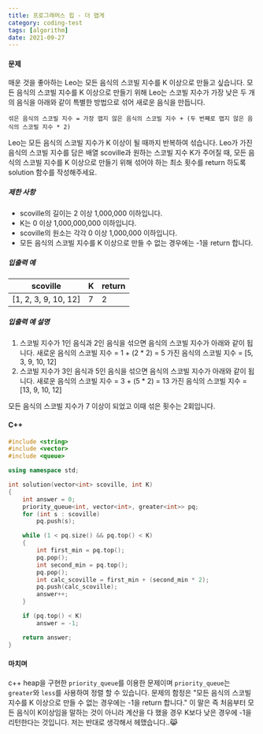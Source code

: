 ```yaml
---
title: 프로그래머스 힙 - 더 맵게
category: coding-test
tags: [algorithm]
date: 2021-09-27
---
```


#### 문제

매운 것을 좋아하는 Leo는 모든 음식의 스코빌 지수를 K 이상으로 만들고 싶습니다. 모든 음식의 스코빌 지수를 K 이상으로 만들기 위해 Leo는 스코빌 지수가 가장 낮은 두 개의 음식을 아래와 같이 특별한 방법으로 섞어 새로운 음식을 만듭니다.

```
섞은 음식의 스코빌 지수 = 가장 맵지 않은 음식의 스코빌 지수 + (두 번째로 맵지 않은 음식의 스코빌 지수 * 2)
```

Leo는 모든 음식의 스코빌 지수가 K 이상이 될 때까지 반복하여 섞습니다.
Leo가 가진 음식의 스코빌 지수를 담은 배열 scoville과 원하는 스코빌 지수 K가 주어질 때, 모든 음식의 스코빌 지수를 K 이상으로 만들기 위해 섞어야 하는 최소 횟수를 return 하도록 solution 함수를 작성해주세요.

##### 제한 사항

- scoville의 길이는 2 이상 1,000,000 이하입니다.
- K는 0 이상 1,000,000,000 이하입니다.
- scoville의 원소는 각각 0 이상 1,000,000 이하입니다.
- 모든 음식의 스코빌 지수를 K 이상으로 만들 수 없는 경우에는 -1을 return 합니다.

##### 입출력 예

| scoville             | K   | return |
| -------------------- | --- | ------ |
| [1, 2, 3, 9, 10, 12] | 7   | 2      |

##### 입출력 예 설명

1. 스코빌 지수가 1인 음식과 2인 음식을 섞으면 음식의 스코빌 지수가 아래와 같이 됩니다.
   새로운 음식의 스코빌 지수 = 1 + (2 \* 2) = 5
   가진 음식의 스코빌 지수 = [5, 3, 9, 10, 12]
2. 스코빌 지수가 3인 음식과 5인 음식을 섞으면 음식의 스코빌 지수가 아래와 같이 됩니다.
   새로운 음식의 스코빌 지수 = 3 + (5 \* 2) = 13
   가진 음식의 스코빌 지수 = [13, 9, 10, 12]

모든 음식의 스코빌 지수가 7 이상이 되었고 이때 섞은 횟수는 2회입니다.

#### C++

```c++
#include <string>
#include <vector>
#include <queue>

using namespace std;

int solution(vector<int> scoville, int K)
{
    int answer = 0;
    priority_queue<int, vector<int>, greater<int>> pq;
    for (int s : scoville)
        pq.push(s);

    while (1 < pq.size() && pq.top() < K)
    {
        int first_min = pq.top();
        pq.pop();
        int second_min = pq.top();
        pq.pop();
        int calc_scoville = first_min + (second_min * 2);
        pq.push(calc_scoville);
        answer++;
    }

    if (pq.top() < K)
        answer = -1;

    return answer;
}
```

#### 마치며

c++ heap을 구현한 `priority_queue`를 이용한 문제이며 `priority_queue`는 `greater`와 `less`를 사용하여 정렬 할 수 있습니다. 문제의 함정은 "모든 음식의 스코빌 지수를 K 이상으로 만들 수 없는 경우에는 -1을 return 합니다." 이 말은 즉 처음부터 모든 음식이 K이상임을 말하는 것이 아니라 계산을 다 했을 경우 K보다 낮은 경우에 -1을 리턴한다는 것입니다. 저는 반대로 생각해서 헤맸습니다..😹
